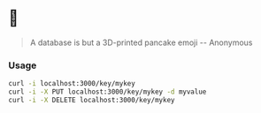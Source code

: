 # 🥞

> A database is but a 3D-printed pancake emoji -- Anonymous

### Usage

```sh
curl -i localhost:3000/key/mykey
curl -i -X PUT localhost:3000/key/mykey -d myvalue
curl -i -X DELETE localhost:3000/key/mykey
```